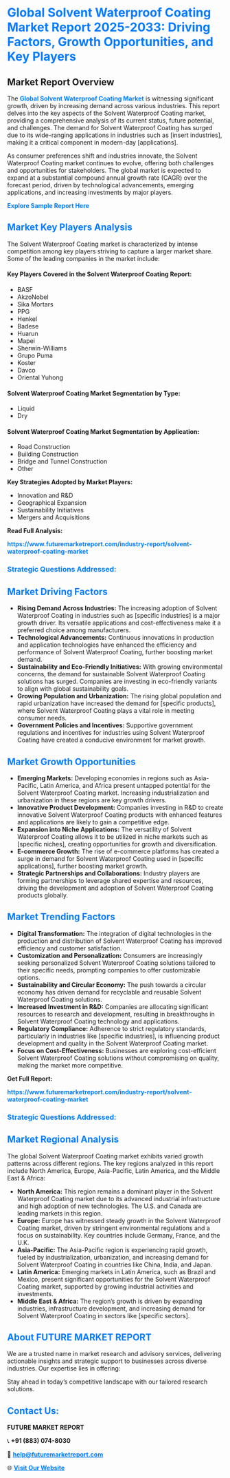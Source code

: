 <h1 style="color: #007BFF;">Global Solvent Waterproof Coating Market Report 2025-2033: Driving Factors, Growth Opportunities, and Key Players</h1>

<section id="overview">
<h2>Market Report Overview</h2>
<p>The <a href="https://www.futuremarketreport.com/industry-report/solvent-waterproof-coating-market" style="color: #007BFF; text-decoration: none;"><strong>Global Solvent Waterproof Coating Market</strong></a> is witnessing significant growth, driven by increasing demand across various industries. This report delves into the key aspects of the Solvent Waterproof Coating market, providing a comprehensive analysis of its current status, future potential, and challenges. The demand for Solvent Waterproof Coating has surged due to its wide-ranging applications in industries such as [insert industries], making it a critical component in modern-day [applications].</p>
<p>As consumer preferences shift and industries innovate, the Solvent Waterproof Coating market continues to evolve, offering both challenges and opportunities for stakeholders. The global market is expected to expand at a substantial compound annual growth rate (CAGR) over the forecast period, driven by technological advancements, emerging applications, and increasing investments by major players.</p>
</section>

<section id="overview">
<p><a href="https://www.futuremarketreport.com/request-sample/reportId=90901" style="color: #007BFF; text-decoration: none;"><strong>Explore Sample Report Here</strong></a></p>
</section>

<section id="key-players">
<h2 style="color: #007BFF;">Market Key Players Analysis</h2>
<p>The Solvent Waterproof Coating market is characterized by intense competition among key players striving to capture a larger market share. Some of the leading companies in the market include:</p>
<h4>Key Players Covered in the Solvent Waterproof Coating Report:</h4>
<ul><li>BASF</li><li>AkzoNobel</li><li>Sika Mortars</li><li>PPG</li><li>Henkel</li><li>Badese</li><li>Huarun</li><li>Mapei</li><li>Sherwin-Williams</li><li>Grupo Puma</li><li>Koster</li><li>Davco</li><li>Oriental Yuhong</li></ul>
<h4>Solvent Waterproof Coating Market Segmentation by Type:</h4>
<ul><li>Liquid</li><li>Dry</li></ul>

<h4>Solvent Waterproof Coating Market Segmentation by Application:</h4>
<ul><li>Road Construction</li><li>Building Construction</li><li>Bridge and Tunnel Construction</li><li>Other</li></ul>
<p><strong>Key Strategies Adopted by Market Players:</strong></p>
<ul>
<li>Innovation and R&D</li>
<li>Geographical Expansion</li>
<li>Sustainability Initiatives</li>
<li>Mergers and Acquisitions</li>
</ul>
</section>

<section>
<p><strong>Read Full Analysis: </strong></p><a href="https://www.futuremarketreport.com/industry-report/solvent-waterproof-coating-market" style="color: #007BFF; text-decoration: none;"><strong>https://www.futuremarketreport.com/industry-report/solvent-waterproof-coating-market</strong></a>
<h3 style="color: #007BFF;">Strategic Questions Addressed:</h3>
</section>

<section id="driving-factors">
<h2 style="color: #007BFF;">Market Driving Factors</h2>
<ul>
<li><strong>Rising Demand Across Industries:</strong> The increasing adoption of Solvent Waterproof Coating in industries such as [specific industries] is a major growth driver. Its versatile applications and cost-effectiveness make it a preferred choice among manufacturers.</li>
<li><strong>Technological Advancements:</strong> Continuous innovations in production and application technologies have enhanced the efficiency and performance of Solvent Waterproof Coating, further boosting market demand.</li>
<li><strong>Sustainability and Eco-Friendly Initiatives:</strong> With growing environmental concerns, the demand for sustainable Solvent Waterproof Coating solutions has surged. Companies are investing in eco-friendly variants to align with global sustainability goals.</li>
<li><strong>Growing Population and Urbanization:</strong> The rising global population and rapid urbanization have increased the demand for [specific products], where Solvent Waterproof Coating plays a vital role in meeting consumer needs.</li>
<li><strong>Government Policies and Incentives:</strong> Supportive government regulations and incentives for industries using Solvent Waterproof Coating have created a conducive environment for market growth.</li>
</ul>
</section>

<section id="growth-opportunities">
<h2 style="color: #007BFF;">Market Growth Opportunities</h2>
<ul>
<li><strong>Emerging Markets:</strong> Developing economies in regions such as Asia-Pacific, Latin America, and Africa present untapped potential for the Solvent Waterproof Coating market. Increasing industrialization and urbanization in these regions are key growth drivers.</li>
<li><strong>Innovative Product Development:</strong> Companies investing in R&D to create innovative Solvent Waterproof Coating products with enhanced features and applications are likely to gain a competitive edge.</li>
<li><strong>Expansion into Niche Applications:</strong> The versatility of Solvent Waterproof Coating allows it to be utilized in niche markets such as [specific niches], creating opportunities for growth and diversification.</li>
<li><strong>E-commerce Growth:</strong> The rise of e-commerce platforms has created a surge in demand for Solvent Waterproof Coating used in [specific applications], further boosting market growth.</li>
<li><strong>Strategic Partnerships and Collaborations:</strong> Industry players are forming partnerships to leverage shared expertise and resources, driving the development and adoption of Solvent Waterproof Coating products globally.</li>
</ul>
</section>

<section id="trending-factors">
<h2 style="color: #007BFF;">Market Trending Factors</h2>
<ul>
<li><strong>Digital Transformation:</strong> The integration of digital technologies in the production and distribution of Solvent Waterproof Coating has improved efficiency and customer satisfaction.</li>
<li><strong>Customization and Personalization:</strong> Consumers are increasingly seeking personalized Solvent Waterproof Coating solutions tailored to their specific needs, prompting companies to offer customizable options.</li>
<li><strong>Sustainability and Circular Economy:</strong> The push towards a circular economy has driven demand for recyclable and reusable Solvent Waterproof Coating solutions.</li>
<li><strong>Increased Investment in R&D:</strong> Companies are allocating significant resources to research and development, resulting in breakthroughs in Solvent Waterproof Coating technology and applications.</li>
<li><strong>Regulatory Compliance:</strong> Adherence to strict regulatory standards, particularly in industries like [specific industries], is influencing product development and quality in the Solvent Waterproof Coating market.</li>
<li><strong>Focus on Cost-Effectiveness:</strong> Businesses are exploring cost-efficient Solvent Waterproof Coating solutions without compromising on quality, making the market more competitive.</li>
</ul>
</section>

<section>
<p><strong>Get Full Report: </strong></p><a href="https://www.futuremarketreport.com/industry-report/solvent-waterproof-coating-market" style="color: #007BFF; text-decoration: none;"><strong>https://www.futuremarketreport.com/industry-report/solvent-waterproof-coating-market</strong></a>
<h3 style="color: #007BFF;">Strategic Questions Addressed:</h3>
</section>


<section id="regional-analysis">
<h2 style="color: #007BFF;">Market Regional Analysis</h2>
<p>The global Solvent Waterproof Coating market exhibits varied growth patterns across different regions. The key regions analyzed in this report include North America, Europe, Asia-Pacific, Latin America, and the Middle East & Africa:</p>
<ul>
<li><strong>North America:</strong> This region remains a dominant player in the Solvent Waterproof Coating market due to its advanced industrial infrastructure and high adoption of new technologies. The U.S. and Canada are leading markets in this region.</li>
<li><strong>Europe:</strong> Europe has witnessed steady growth in the Solvent Waterproof Coating market, driven by stringent environmental regulations and a focus on sustainability. Key countries include Germany, France, and the U.K.</li>
<li><strong>Asia-Pacific:</strong> The Asia-Pacific region is experiencing rapid growth, fueled by industrialization, urbanization, and increasing demand for Solvent Waterproof Coating in countries like China, India, and Japan.</li>
<li><strong>Latin America:</strong> Emerging markets in Latin America, such as Brazil and Mexico, present significant opportunities for the Solvent Waterproof Coating market, supported by growing industrial activities and investments.</li>
<li><strong>Middle East & Africa:</strong> The region’s growth is driven by expanding industries, infrastructure development, and increasing demand for Solvent Waterproof Coating in sectors like [specific sectors].</li>
</ul>
</section>

<footer>
<h2 style="color: #007BFF;">About FUTURE MARKET REPORT</h2>
<p>We are a trusted name in market research and advisory services, delivering actionable insights and strategic support to businesses across diverse industries. Our expertise lies in offering:</p>

<p>Stay ahead in today’s competitive landscape with our tailored research solutions.</p>

<h2 style="color: #007BFF;">Contact Us:</h2>
<p><strong>FUTURE MARKET REPORT</strong></p>
<p>📞 <strong>+91 (883) 074-8030</strong></p>
<p>📧 <strong><a href="mailto:help@futuremarketreport.com" style="color: #007BFF;">help@futuremarketreport.com</a></strong></p>
<p>🌐 <strong><a href="https://www.futuremarketreport.com/" style="color: #007BFF;">Visit Our Website</a></strong></p>
</footer>